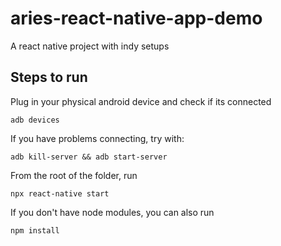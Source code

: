 # aries-react-native-app-demo
A react native project with indy setups

## Steps to run
Plug in your physical android device and check if its connected

```
adb devices
```

If you have problems connecting, try with:

```
adb kill-server && adb start-server
```


From the root of the folder, run
```
npx react-native start 
```

If you don't have node modules, you can also run 

```
npm install
```
